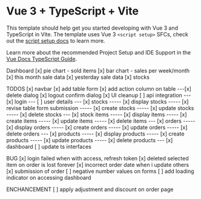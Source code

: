 # Vue 3 + TypeScript + Vite

This template should help get you started developing with Vue 3 and TypeScript in Vite. The template uses Vue 3 `<script setup>` SFCs, check out the [script setup docs](https://v3.vuejs.org/api/sfc-script-setup.html#sfc-script-setup) to learn more.

Learn more about the recommended Project Setup and IDE Support in the [Vue Docs TypeScript Guide](https://vuejs.org/guide/typescript/overview.html#project-setup).

Dashboard
[x] pie chart - sold items
[x] bar chart - sales per week/month
[x] this month sale data
[x] yesterday sale data
[x] stocks

TODOS
[x] navbar
[x] add table form
[x] add action column on table
---[x] delete dialog
[x] logout confirm dialog
[x] UI cleanup
[ ] api integration
--- [x] login
--- [ ] user details
--- [x] stocks
----- [x] display stocks
----- [x] revise table form submission
----- [x] create stocks
----- [x] update stocks
----- [x] delete stocks
--- [x] stock items
----- [x] display items
----- [x] create items
----- [x] update items
----- [x] delete items
--- [x] orders
----- [x] display orders
----- [x] create orders
----- [x] update orders
----- [x] delete orders
--- [x] products
----- [x] display products
----- [x] create products
----- [x] update products
----- [x] delete products
--- [x] dashboard
[ ] update ts interfaces

BUG
[x] login failed when with access, refresh token
[x] deleted selected item on order is lost forever
[x] incorrect order date when i update others
[x] submission of order
[ ] negative number values on forms
[ ] add loading indicator on accessing dashboard

ENCHANCEMENT
[ ] apply adjustment and discount on order page
